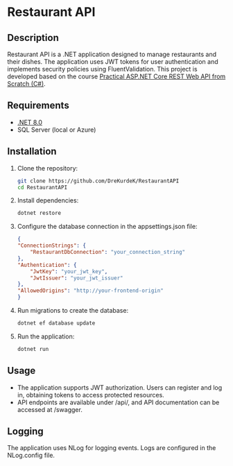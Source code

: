 # Restaurant API

## Description
Restaurant API is a .NET application designed to manage restaurants and their dishes. The application uses JWT tokens for user authentication and implements security policies using FluentValidation. This project is developed based on the course [Practical ASP.NET Core REST Web API from Scratch (C#)](https://www.udemy.com/course/praktyczny-kurs-aspnet-core-rest-web-api-od-podstaw/).

## Requirements
- [.NET 8.0](https://dotnet.microsoft.com/download/dotnet/8.0)
- SQL Server (local or Azure)

## Installation

1. Clone the repository:
   ```bash
   git clone https://github.com/DreKurdeK/RestaurantAPI
   cd RestaurantAPI
2. Install dependencies:

    ```bash
    dotnet restore

3. Configure the database connection in the appsettings.json file:

    ```json
    {
    "ConnectionStrings": {
        "RestaurantDbConnection": "your_connection_string"
    },
    "Authentication": {
        "JwtKey": "your_jwt_key",
        "JwtIssuer": "your_jwt_issuer"
    },
    "AllowedOrigins": "http://your-frontend-origin"
    }

4. Run migrations to create the database:

    ```bash
    dotnet ef database update

5. Run the application:

    ```bash
    dotnet run

## Usage
- The application supports JWT authorization. Users can register and log in, obtaining tokens to access protected resources.
- API endpoints are available under /api/, and API documentation can be accessed at /swagger.

## Logging
The application uses NLog for logging events. Logs are configured in the NLog.config file.
